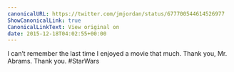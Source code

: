 ```yaml
---
canonicalURL: https://twitter.com/jmjordan/status/677700544614526977
ShowCanonicalLink: true
CanonicalLinkText: View original on
date: 2015-12-18T04:02:55+00:00
---
```

I can’t remember the last time I enjoyed a movie that much. Thank you, Mr. Abrams. Thank you. #StarWars